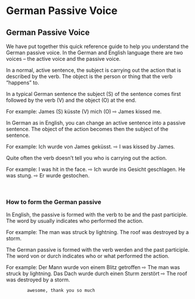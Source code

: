 # German Passive Voice

[](http://www.jabbalab.com/blog/wp-content/uploads/2013/08/Passive-Voice.jpg)

## German Passive Voice

We have put together this quick reference guide to help you understand the German passive voice. In the German and English language there are two voices – the active voice and the passive voice. 

In a normal, active sentence, the subject is carrying out the action that is described by the verb. The object is the person or thing that the verb “happens” to.

In a typical German sentence the subject (S) of the sentence comes first followed by the verb (V) and the object (O) at the end.

For example:
James (S) küsste (V) mich (O) ⇨ James kissed me.


In German as in English, you can change an active sentence into a passive sentence. The object of the action becomes then the subject of the sentence. 

For example:
Ich wurde von James geküsst. ⇨ I was kissed by James.

Quite often the verb doesn’t tell you who is carrying out the action. 

For example:
I was hit in the face. ⇨ Ich wurde ins Gesicht geschlagen.
He was stung. ⇨ Er wurde gestochen.

 

### How to form the German passive

In English, the passive is formed with the verb to be and the past participle. The word by usually indicates who performed the action.

For example:
The man was struck by lightning.
The roof was destroyed by a storm.

The German passive is formed with the verb werden and the past participle. The word von or durch indicates who or what performed the action.

For example:
Der Mann wurde von einem Blitz getroffen ⇨ The man was struck by lightning.
Das Dach wurde durch einen Sturm zerstört ⇨ The roof was destroyed by a storm.



        
        
            awesome, thank you so much

        

    
